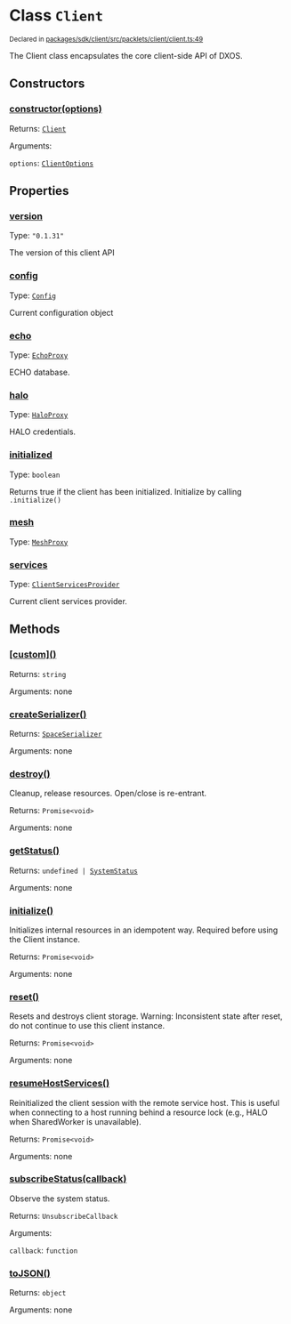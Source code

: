 # Class `Client`
<sub>Declared in [packages/sdk/client/src/packlets/client/client.ts:49](https://github.com/dxos/dxos/blob/main/packages/sdk/client/src/packlets/client/client.ts#L49)</sub>


The Client class encapsulates the core client-side API of DXOS.


## Constructors
### [constructor(options)](https://github.com/dxos/dxos/blob/main/packages/sdk/client/src/packlets/client/client.ts#L69)



Returns: <code>[Client](/api/@dxos/client/classes/Client)</code>

Arguments: 

`options`: <code>[ClientOptions](/api/@dxos/client/types/ClientOptions)</code>


## Properties
### [version](https://github.com/dxos/dxos/blob/main/packages/sdk/client/src/packlets/client/client.ts#L53)
Type: <code>"0.1.31"</code>

The version of this client API

### [config](https://github.com/dxos/dxos/blob/main/packages/sdk/client/src/packlets/client/client.ts#L109)
Type: <code>[Config](/api/@dxos/client/classes/Config)</code>

Current configuration object

### [echo](https://github.com/dxos/dxos/blob/main/packages/sdk/client/src/packlets/client/client.ts#L139)
Type: <code>[EchoProxy](/api/@dxos/client/classes/EchoProxy)</code>

ECHO database.

### [halo](https://github.com/dxos/dxos/blob/main/packages/sdk/client/src/packlets/client/client.ts#L131)
Type: <code>[HaloProxy](/api/@dxos/client/classes/HaloProxy)</code>

HALO credentials.

### [initialized](https://github.com/dxos/dxos/blob/main/packages/sdk/client/src/packlets/client/client.ts#L124)
Type: <code>boolean</code>

Returns true if the client has been initialized. Initialize by calling  `.initialize()`

### [mesh](https://github.com/dxos/dxos/blob/main/packages/sdk/client/src/packlets/client/client.ts#L148)
Type: <code>[MeshProxy](/api/@dxos/client/classes/MeshProxy)</code>

### [services](https://github.com/dxos/dxos/blob/main/packages/sdk/client/src/packlets/client/client.ts#L116)
Type: <code>[ClientServicesProvider](/api/@dxos/client/interfaces/ClientServicesProvider)</code>

Current client services provider.


## Methods
### [\[custom\]()](https://github.com/dxos/dxos/blob/main/packages/sdk/client/src/packlets/client/client.ts#L93)



Returns: <code>string</code>

Arguments: none

### [createSerializer()](https://github.com/dxos/dxos/blob/main/packages/sdk/client/src/packlets/client/client.ts#L265)



Returns: <code>[SpaceSerializer](/api/@dxos/client/classes/SpaceSerializer)</code>

Arguments: none

### [destroy()](https://github.com/dxos/dxos/blob/main/packages/sdk/client/src/packlets/client/client.ts#L212)



Cleanup, release resources.
Open/close is re-entrant.


Returns: <code>Promise&lt;void&gt;</code>

Arguments: none

### [getStatus()](https://github.com/dxos/dxos/blob/main/packages/sdk/client/src/packlets/client/client.ts#L228)



Returns: <code>undefined | [SystemStatus](/api/@dxos/client/enums#SystemStatus)</code>

Arguments: none

### [initialize()](https://github.com/dxos/dxos/blob/main/packages/sdk/client/src/packlets/client/client.ts#L158)



Initializes internal resources in an idempotent way.
Required before using the Client instance.


Returns: <code>Promise&lt;void&gt;</code>

Arguments: none

### [reset()](https://github.com/dxos/dxos/blob/main/packages/sdk/client/src/packlets/client/client.ts#L253)



Resets and destroys client storage.
Warning: Inconsistent state after reset, do not continue to use this client instance.


Returns: <code>Promise&lt;void&gt;</code>

Arguments: none

### [resumeHostServices()](https://github.com/dxos/dxos/blob/main/packages/sdk/client/src/packlets/client/client.ts#L244)



Reinitialized the client session with the remote service host.
This is useful when connecting to a host running behind a resource lock
(e.g., HALO when SharedWorker is unavailable).


Returns: <code>Promise&lt;void&gt;</code>

Arguments: none

### [subscribeStatus(callback)](https://github.com/dxos/dxos/blob/main/packages/sdk/client/src/packlets/client/client.ts#L235)



Observe the system status.


Returns: <code>UnsubscribeCallback</code>

Arguments: 

`callback`: <code>function</code>

### [toJSON()](https://github.com/dxos/dxos/blob/main/packages/sdk/client/src/packlets/client/client.ts#L97)



Returns: <code>object</code>

Arguments: none
